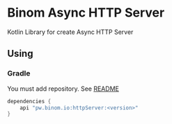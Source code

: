 # Binom Async HTTP Server
Kotlin Library for create Async HTTP Server

## Using
### Gradle
You must add repository. See [README](../README.md)
```groovy
dependencies {
    api "pw.binom.io:httpServer:<version>"
}
```